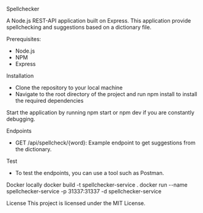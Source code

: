 Spellchecker

A Node.js REST-API application built on Express. This application provide spellchecking and suggestions based on a dictionary file.

Prerequisites:
- Node.js
- NPM
- Express

Installation
- Clone the repository to your local machine
- Navigate to the root directory of the project and run npm install to install the required dependencies

Start the application by running npm start or npm dev if you are constantly debugging.

Endpoints
- GET /api/spellcheck/{word}: Example endpoint to get suggestions from the dictionary.

Test
- To test the endpoints, you can use a tool such as Postman.

Docker locally
docker build -t spellchecker-service .
docker run --name spellchecker-service -p 31337:31337 -d spellchecker-service

License
This project is licensed under the MIT License.

